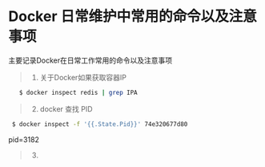 # Docker 日常维护中常用的命令以及注意事项
主要记录Docker在日常工作常用的命令以及注意事项

> 1. 关于Docker如果获取容器IP
```bash
   $ docker inspect redis | grep IPA
```

> 2. docker 查找 PID
  ```bash
   $ docker inspect -f '{{.State.Pid}}' 74e320677d80
  ```

   pid=3182

> 3. 